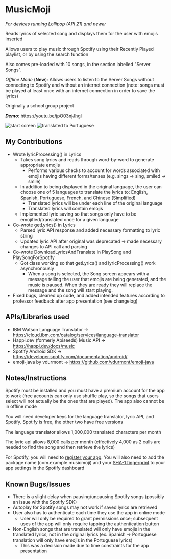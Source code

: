 # MusicMoji

*For devices running Lollipop (API 21) and newer*

Reads lyrics of selected song and displays them for the user with emojis inserted

Allows users to play music through Spotify using their Recently Played playlist, or by using the search function

Also comes pre-loaded with 10 songs, in the section labelled "Server Songs".

_Offline Mode_ (**New**): Allows users to listen to the Server Songs without connecting to Spotify and without an internet connection (note: songs must be played at least once with an internet connection in order to save the lyrics)

Originally a school group project

**_Demo:_** https://youtu.be/jpO03njJhgI

![start screen](https://i.gyazo.com/bb5d76b9927cdb0900e2152e561a5a9d.png)
![translated to Portuguese](https://i.gyazo.com/95658ed53697893ef7f5e09cd3bd049d.png)

## My Contributions

* Wrote lyricProcessing() in Lyrics
  * Takes song lyrics and reads through word-by-word to generate appropriate emojis
    * Performs various checks to account for words associated with emojis having different forms/tenses (e.g. sings -> sing, smiled -> smile)
  * In addition to being displayed in the original language, the user can choose one of 5 languages to translate the lyrics to: English, Spanish, Portuguese, French, and Chinese (Simplified)
    * Translated lyrics will be under each line of the original language
    * Translated lyrics will contain emojis
  * Implemented lyric saving so that songs only have to be emojified/translated once for a given language
* Co-wrote getLyrics() in Lyrics
  * Parsed lyric API response and added necessary formatting to lyric string
  * Updated lyric API after original was deprecated -> made necessary changes to API call and parsing
* Co-wrote DownloadLyricsAndTranslate in PlaySong and PlaySongForSpotify
  * Got class working so that getLyrics() and lyricProcessing() work asynchronously
    * When a song is selected, the Song screen appears with a message telling the user that emojis are being generated, and the music is paused. When they are ready they will replace the message and the song will start playing.
* Fixed bugs, cleaned up code, and added intended features according to professor feedback after app presentation (see changelog)

## APIs/Libraries used

* IBM Watson Language Translator -> https://cloud.ibm.com/catalog/services/language-translator
* Happi.dev (formerly Apiseeds) Music API -> https://happi.dev/docs/music
* Spotify Android SDK -> https://developer.spotify.com/documentation/android/
* emoji-java by vdurmont -> https://github.com/vdurmont/emoji-java

## Notes/Instructions

Spotify must be installed and you must have a premium account for the app to work (free accounts can only use shuffle play, so the songs that users select will not actually be the ones that are played). The app also cannot be in offline mode

You will need developer keys for the language translator, lyric API, and Spotify. Spotify is free, the other two have free versions

The language translator allows 1,000,000 translated characters per month

The lyric api allows 8,000 calls per month (effectively 4,000 as 2 calls are needed to find the song and then retrieve the lyrics)

For Spotify, you will need to [register your app](https://developer.spotify.com/documentation/general/guides/app-settings/#register-your-app). You will also need to add the package name (com.example.musicmoji) and your [SHA-1 fingerprint](https://stackoverflow.com/questions/27609442/how-to-get-the-sha-1-fingerprint-certificate-in-android-studio-for-debug-mode) to your app settings in the Spotify dashboard

## Known Bugs/Issues
* There is a slight delay when pausing/unpausing Spotify songs (possibly an issue with the Spotify SDK)
* Autoplay for Spotify songs may not work if saved lyrics are retrieved
* User also has to authenticate each time they use the app in online mode
    * User will only be required to grant permissions once; subsequent uses of the app will only require tapping the authentication button
* Non-English songs that are translated will only have emojis in the translated lyrics, not in the original lyrics (ex. Spanish -> Portuguese translation will only have emojis in the Portuguese lyrics)
    * This was a decision made due to time constraints for the app presentation
